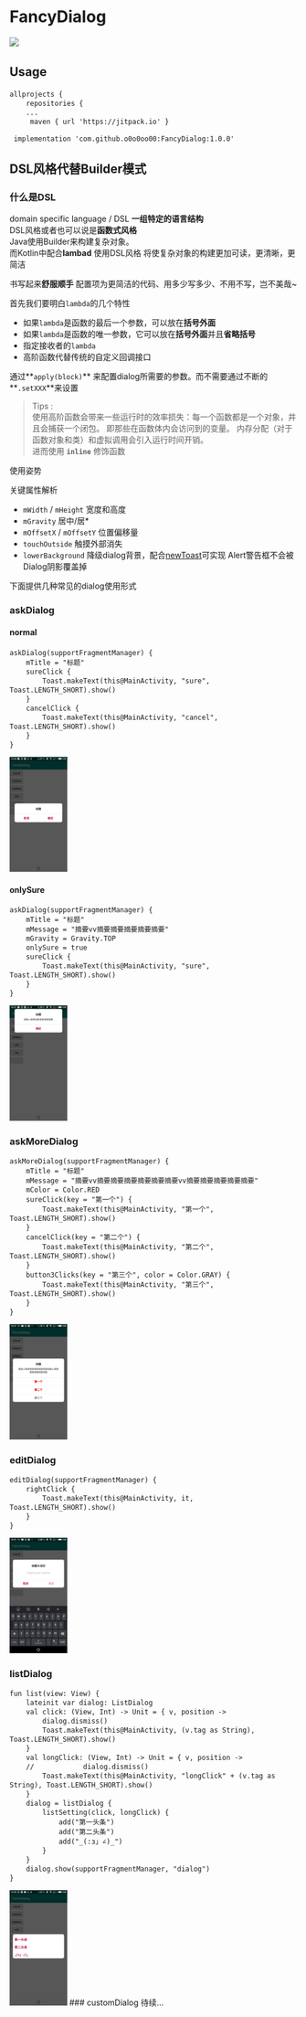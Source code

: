 # FancyDialog

[![](https://jitpack.io/v/o0o0oo00/FancyDialog.svg)](https://jitpack.io/#o0o0oo00/FancyDialog)

## Usage
```
allprojects {
    repositories {
    ...
     maven { url 'https://jitpack.io' }
```
```
 implementation 'com.github.o0o0oo00:FancyDialog:1.0.0'
```

## DSL风格代替Builder模式

### 什么是DSL
domain specific language / DSL  **一组特定的语言结构**  
DSL风格或者也可以说是**函数式风格**  
Java使用Builder来构建复杂对象。  
而Kotlin中配合**lambad** 使用DSL风格 将使复杂对象的构建更加可读，更清晰，更简洁

书写起来**舒服顺手**
配置项为更简洁的代码、用多少写多少、不用不写，岂不美哉~

首先我们要明白`lambda`的几个特性

* 如果`lambda`是函数的最后一个参数，可以放在**括号外面**
* 如果`lambda`是函数的唯一参数，它可以放在**括号外面**并且**省略括号**
* 指定接收者的`lambda`
* 高阶函数代替传统的自定义回调接口

通过**`apply(block)`** 来配置dialog所需要的参数。而不需要通过不断的**`.setXXX`**来设置

>Tips :   
使用高阶函数会带来一些运行时的效率损失：每一个函数都是一个对象，并且会捕获一个闭包。 即那些在函数体内会访问到的变量。 内存分配（对于函数对象和类）和虚拟调用会引入运行时间开销。  
进而使用 **`inline`** 修饰函数

使用姿势

关键属性解析

* `mWidth` / `mHeight` 宽度和高度
* `mGravity` 居中/居*
* `mOffsetX` / `mOffsetY` 位置偏移量
* `touchOutside` 触摸外部消失
* `lowerBackground` 降级dialog背景，配合[newToast](https://github.com/o0o0oo00/NewToast)可实现 Alert警告框不会被Dialog阴影覆盖掉

下面提供几种常见的dialog使用形式

### askDialog
#### normal
```
askDialog(supportFragmentManager) {
    mTitle = "标题"
    sureClick {
        Toast.makeText(this@MainActivity, "sure", Toast.LENGTH_SHORT).show()
    }
    cancelClick {
        Toast.makeText(this@MainActivity, "cancel", Toast.LENGTH_SHORT).show()
    }
}
```
<img src="https://raw.githubusercontent.com/o0o0oo00/FancyDialog/master/mdimage/S90102-163051.jpg" width="20%" height="20%">

#### onlySure
```
askDialog(supportFragmentManager) {
    mTitle = "标题"
    mMessage = "摘要vv摘要摘要摘要摘要摘要"
    mGravity = Gravity.TOP
    onlySure = true
    sureClick {
        Toast.makeText(this@MainActivity, "sure", Toast.LENGTH_SHORT).show()
    }
}
```

<img src="https://raw.githubusercontent.com/o0o0oo00/FancyDialog/master/mdimage/S90102-163103.jpg" width="20%" height="20%">

### askMoreDialog
```
askMoreDialog(supportFragmentManager) {
    mTitle = "标题"
    mMessage = "摘要vv摘要摘要摘要摘要摘要摘要vv摘要摘要摘要摘要摘要"
    mColor = Color.RED
    sureClick(key = "第一个") {
        Toast.makeText(this@MainActivity, "第一个", Toast.LENGTH_SHORT).show()
    }
    cancelClick(key = "第二个") {
        Toast.makeText(this@MainActivity, "第二个", Toast.LENGTH_SHORT).show()
    }
    button3Clicks(key = "第三个", color = Color.GRAY) {
        Toast.makeText(this@MainActivity, "第三个", Toast.LENGTH_SHORT).show()
    }
}
```
<img src="https://raw.githubusercontent.com/o0o0oo00/FancyDialog/master/mdimage/S90102-163121.jpg" width="20%" height="20%">

### editDialog
```
editDialog(supportFragmentManager) {
    rightClick {
        Toast.makeText(this@MainActivity, it, Toast.LENGTH_SHORT).show()
    }
}
```
<img src="https://raw.githubusercontent.com/o0o0oo00/FancyDialog/master/mdimage/S90102-163127.jpg" width="20%" height="20%">

### listDialog
```
fun list(view: View) {
	lateinit var dialog: ListDialog
	val click: (View, Int) -> Unit = { v, position ->
	    dialog.dismiss()
	    Toast.makeText(this@MainActivity, (v.tag as String), Toast.LENGTH_SHORT).show()
	}
	val longClick: (View, Int) -> Unit = { v, position ->
	//            dialog.dismiss()
	    Toast.makeText(this@MainActivity, "longClick" + (v.tag as String), Toast.LENGTH_SHORT).show()
	}
	dialog = listDialog {
	    listSetting(click, longClick) {
	        add("第一头条")
	        add("第二头条")
	        add("_(:з」∠)_")
	    }
	}
	dialog.show(supportFragmentManager, "dialog")
}
```
<img src="https://raw.githubusercontent.com/o0o0oo00/FancyDialog/master/mdimage/S90108-153438.jpg" width="20%" height="20%">
### customDialog
待续...
